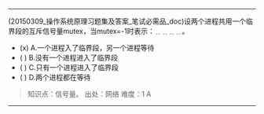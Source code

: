 ---
(20150309_操作系统原理习题集及答案_笔试必需品_doc)设两个进程共用一个临界段的互斥信号量mutex，当mutex=-1时表示：﹎﹎﹎﹎。
- (x) A.一个进程入了临界段，另一个进程等待 
- ( ) B.没有一个进程进入了临界段 
- ( ) C.只有一个进程进入了临界段 
- ( ) D.两个进程都在等待

> 知识点：信号量。
> 出处：网络
> 难度：1
> A

---